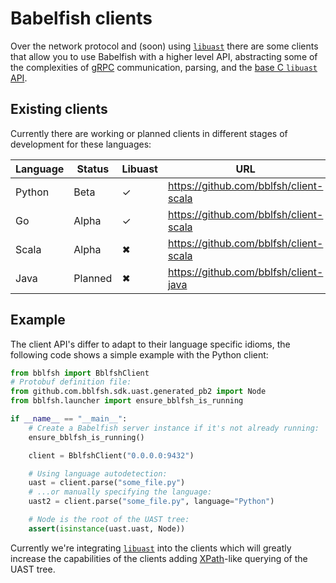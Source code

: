 # Babelfish clients

Over the network protocol and (soon) using
[`libuast`](https://github.com/bblfsh/libuast) there are some clients that allow
you to use Babelfish with a higher level API, abstracting some of the complexities
of [gRPC](https://grpc.io) communication, parsing, and the [base C `libuast`
API](https://github.com/bblfsh/libuast/tree/master/src).

## Existing clients

Currently there are working or planned clients in different stages of development
for these languages:

| Language | Status  | Libuast | URL                                    |
| -------- | ------- | ------- | -------------------------------------- |
| Python   | Beta    | ✓       | https://github.com/bblfsh/client-scala |
| Go       | Alpha   | ✓       | https://github.com/bblfsh/client-scala |
| Scala    | Alpha   | ✖        | https://github.com/bblfsh/client-scala |
| Java     | Planned | ✖        | https://github.com/bblfsh/client-java  |

## Example

The client API's differ to adapt to their language specific idioms, the following
code shows a simple example with the Python client:

```python
from bblfsh import BblfshClient
# Protobuf definition file:
from github.com.bblfsh.sdk.uast.generated_pb2 import Node
from bblfsh.launcher import ensure_bblfsh_is_running

if __name__ == "__main__":
    # Create a Babelfish server instance if it's not already running:
    ensure_bblfsh_is_running()

    client = BblfshClient("0.0.0.0:9432")

    # Using language autodetection:
    uast = client.parse("some_file.py")
    # ...or manually specifying the language:
    uast2 = client.parse("some_file.py", language="Python")

    # Node is the root of the UAST tree:
    assert(isinstance(uast.uast, Node))
```

Currently we're integrating [`libuast`](https://github.com/bblfsh/libuast) into
the clients which will greatly increase the capabilities of the clients adding
[XPath](https://en.wikipedia.org/wiki/XPath)-like querying of the UAST tree.
